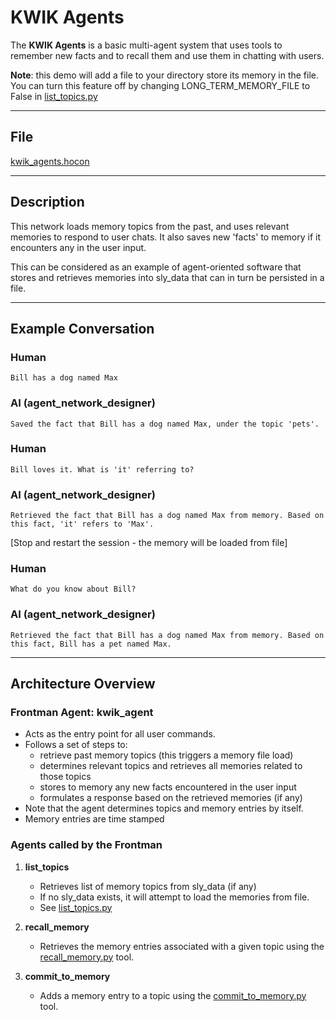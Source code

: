 # KWIK Agents

The **KWIK Agents** is a basic multi-agent system that uses tools to remember new facts and to recall them and use them
in chatting with users.

**Note**: this demo will add a file to your directory store its memory in the file. You can turn this feature off by
changing LONG_TERM_MEMORY_FILE to False in [list_topics.py](../../coded_tools/kwik_agents/list_topics.py)

---

## File

[kwik_agents.hocon](../../registries/kwik_agents.hocon)

---

## Description

This network loads memory topics from the past, and uses relevant memories to respond to user chats. It also saves new
'facts' to memory if it encounters any in the user input.

This can be considered as an example of agent-oriented software that stores and retrieves memories into sly_data that
can in turn be persisted in a file.

---

## Example Conversation

### Human

```text
Bill has a dog named Max
```

### AI (agent_network_designer)

```text
Saved the fact that Bill has a dog named Max, under the topic 'pets'.
```

### Human <!-- markdownlint-disable-line MD024 -->

```text
Bill loves it. What is 'it' referring to?
```

### AI (agent_network_designer) <!-- markdownlint-disable-line MD024 -->

```text
Retrieved the fact that Bill has a dog named Max from memory. Based on this fact, 'it' refers to 'Max'.
```

[Stop and restart the session - the memory will be loaded from file]

### Human <!-- markdownlint-disable-line MD024 -->

```text
What do you know about Bill?
```

### AI (agent_network_designer) <!-- markdownlint-disable-line MD024 -->

```text
Retrieved the fact that Bill has a dog named Max from memory. Based on this fact, Bill has a pet named Max.
```

---

## Architecture Overview

### Frontman Agent: **kwik_agent**

- Acts as the entry point for all user commands.
- Follows a set of steps to:
    - retrieve past memory topics (this triggers a memory file load)
    - determines relevant topics and retrieves all memories related to those topics
    - stores to memory any new facts encountered in the user input
    - formulates a response based on the retrieved memories (if any)
- Note that the agent determines topics and memory entries by itself.
- Memory entries are time stamped

### Agents called by the Frontman

1. **list_topics**
   - Retrieves list of memory topics from sly_data (if any)
   - If no sly_data exists, it will attempt to load the memories from file.
   - See [list_topics.py](../../coded_tools/kwik_agents/list_topics.py)

2. **recall_memory**
   - Retrieves the memory entries associated with a given topic using the [recall_memory.py](../../coded_tools/kwik_agents/recall_memory.py)
   tool.

3. **commit_to_memory**
   - Adds a memory entry to a topic using the [commit_to_memory.py](../../coded_tools/kwik_agents/commit_to_memory.py) tool.
